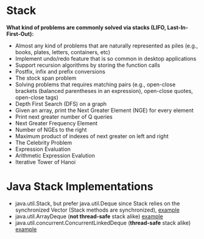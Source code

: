 # Stack

**What kind of problems are commonly solved via stacks (LIFO, Last-In-First-Out):**

- Almost any kind of problems that are naturally represented as piles (e.g., books, plates, letters, containers, etc)
- Implement undo/redo feature that is so common in desktop applications
- Support recursion algorithms by storing the function calls
- Postfix, infix and prefix conversions
- The stock span problem
- Solving problems that requires matching pairs (e.g., open-close brackets (balanced parentheses in an expression), open-close quotes, open-close tags)
- Depth First Search (DFS) on a graph
- Given an array, print the Next Greater Element (NGE) for every element
- Print next greater number of Q queries
- Next Greater Frequency Element
- Number of NGEs to the right
- Maximum product of indexes of next greater on left and right
- The Celebrity Problem
- Expression Evaluation
- Arithmetic Expression Evalution
- Iterative Tower of Hanoi

# Java Stack Implementations

- java.util.Stack, but prefer java.util.Deque since Stack relies on the synchronized Vector (Stack methods are synchronized), [example](https://github.com/AnghelLeonard/Java-Data-Structures/tree/master/stack/StackViaStack)
- java.util.ArrayDeque (**not thread-safe** stack alike) [example](https://github.com/AnghelLeonard/Data-Structures/tree/master/stack/StackViaArrayDeque)
- java.util.concurrent.ConcurrentLinkedDeque (**thread-safe** stack alike) [example](https://github.com/AnghelLeonard/Data-Structures/tree/master/stack/StackViaConcurrentLinkedDeque)
